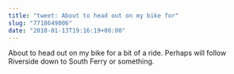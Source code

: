 ```yaml
---
title: "tweet: About to head out on my bike for"
slug: "7718649006"
date: "2010-01-13T19:16:19+00:00"
---
```

About to head out on my bike for a bit of a ride. Perhaps will follow Riverside down to South Ferry or something.